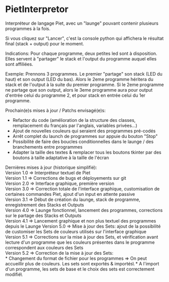 # PietInterpretor
Interpréteur de langage Piet, avec un "launge" pouvant contenir plusieurs programmes à la fois.

Si vous cliquez sur "Lancer", c'est la console python qui affichera
le résultat final (stack + output) pour le moment.

Indications:
Pour chaque programme, deux petites led sont à disposition. Elles
servent à "partager" le stack et l'output du programme auquel elles
sont affiliées.

Exemple:
Prennons 3 programmes. Le premier "partage" son stack (LED du haut)
et son output (LED du bas). Alors le 2eme programme héritera
du stack et de l'output à la suite du premier programme.
Si le 2eme programme ne partage que son output, alors le 3eme
programme aura pour output d'entrée celui du programme 2, et pour stack
en entrée celui du 1er programme.


Prochain(e)s mises à jour / Patchs envisagé(e)s:
- Refactor du code (amélioration de la structure des classes,
  remplacement du français par l'anglais, variables privées...)
- Ajout de nouvelles couleurs qui seraient des programmes pré-codés
- Arrêt complet du launch de programmes sur appuie du bouton "Stop"
- Possibilité de faire des boucles conditionnelles dans le launge / 
  des branchements entre programmes
- Adapter la taille des textes & remplacer tous les boutons tkinter
  par des boutons à taille adaptative à la taille de l'écran

Dernières mises à jour (historique simplifié):\
Version 1.0 => Interpréteur textuel de Piet\
Version 1.1 => Corrections de bugs et déployements sur git\
Version 2.0 => Interface graphique, première version\
Version 3.0 => Correction totale de l'interface graphique, customisation
               de certaines commandes Piet, ajout d'un input en attente passive\
Version 3.1 => Début de création du launge, stack de programme,
	       enregistrement des Stacks et Outputs\
Version 4.0 => Launge fonctionnel, lancement des programmes, corrections
	       sur le partage des Stacks et Outputs\
Version 4.1 => Lancement graphique et non plus textuel des programmes
               depuis le Launge
Version 5.0 => Mise à jour des Sets: ajout de la possibilité de
	       customiser les Sets de couleurs utilisés sur l'interface
               graphique\
Version 5.1 => Corrections sur la mise à jour des Sets, et vérification
               avant lecture d'un programme que les couleurs présentes
               dans le programme correspondent aux couleurs des Sets\
Version 5.2 => Correction de la mise à jour des Sets:\
	* Changement du format de fichier pour les programmes => On peut accueillir plus de couleurs. Les sets sont exportés & importés\ 
	* A l'import d'un programme, les sets de base et le choix des sets est correctement modifié\

